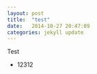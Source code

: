 ```yaml
---
layout: post
title:  "test"
date:   2014-10-27 20:47:09
categories: jekyll update
---
```

Test
<ul>
    <li>
    12312
    </li>
</ul>